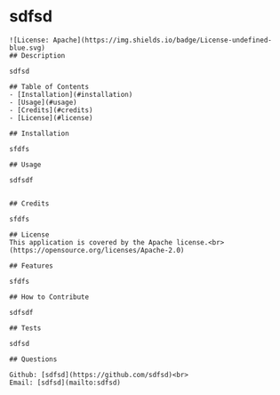 # sdfsd
    
    ![License: Apache](https://img.shields.io/badge/License-undefined-blue.svg)
    ## Description
    
    sdfsd
    
    ## Table of Contents
    - [Installation](#installation)
    - [Usage](#usage)
    - [Credits](#credits)
    - [License](#license)
    
    ## Installation
    
    sfdfs
    
    ## Usage
    
    sdfsdf
    
    
    ## Credits
    
    sfdfs
    
    ## License
    This application is covered by the Apache license.<br>
    (https://opensource.org/licenses/Apache-2.0)
    
    ## Features
    
    sfdfs
    
    ## How to Contribute
    
    sdfsdf
    
    ## Tests
    
    sdfsd
    
    ## Questions
    
    Github: [sdfsd](https://github.com/sdfsd)<br>
    Email: [sdfsd](mailto:sdfsd)